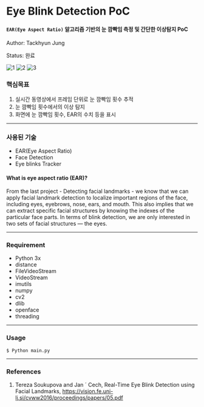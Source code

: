 # Eye Blink Detection PoC
#### `EAR(Eye Aspect Ratio)` 알고리즘 기반의 눈 깜빡임 측정 및 간단한 이상탐지 PoC

Author: Tackhyun Jung

Status: 완료

![1](https://user-images.githubusercontent.com/41291493/109273272-50ea0780-7855-11eb-86f2-8b38194d2d17.png)
![2](https://user-images.githubusercontent.com/41291493/109273283-534c6180-7855-11eb-9e46-c6b297ea6b8a.png)
![3](https://user-images.githubusercontent.com/41291493/109273285-53e4f800-7855-11eb-8863-4398504291eb.png)

### 핵심목표
1) 실시간 동영상에서 프레임 단위로 눈 깜빡임 횟수 추적
2) 눈 깜빡임 횟수에서의 이상 탐지
3) 화면에 눈 깜빡임 횟수, EAR의 수치 등을 표시

---

### 사용된 기술
* EAR(Eye Aspect Ratio)
* Face Detection
* Eye blinks Tracker

#### What is eye aspect ratio (EAR)?

From the last project - Detecting facial landmarks - we know that we can apply facial landmark detection to localize important regions of the face, including eyes, eyebrows, nose, ears, and mouth. This also implies that we can extract specific facial structures by knowing the indexes of the particular face parts. In terms of blink detection, we are only interested in two sets of facial structures — the eyes.

---

### Requirement
* Python 3x
* distance
* FileVideoStream
* VideoStream
* imutils
* numpy
* cv2
* dlib
* openface
* threading
---

### Usage

```
$ Python main.py
```

---

### References
1. Tereza Soukupova and Jan ´ Cech, Real-Time Eye Blink Detection using Facial Landmarks, https://vision.fe.uni-lj.si/cvww2016/proceedings/papers/05.pdf
